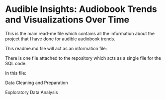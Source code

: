 # Audible Insights: Audiobook Trends and Visualizations Over Time

This is the main read-me file which contains all the information about the project that I have done for audible audiobook trends.

This readme.md file will act as an information file:

There is one file attached to the repository which acts as a single file for the SQL code.

In this file:

Data Cleaning and Preparation

Exploratory Data Analysis
